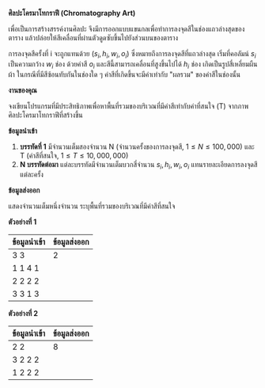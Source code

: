 **ศิลปะโครมาโทกราฟี (Chromatography Art)**

เพื่อเป็นการสร้างสรรค์งานศิลปะ จึงมีการออกแบบแขนกลเพื่อทำการลงจุดสีในช่องแถวล่างสุดของตาราง แล้วปล่อยให้สีเคลื่อนที่ผ่านตัวดูดซับขึ้นไปยังส่วนบนของตาราง

การลงจุดสีครั้งที่ i จะถูกแทนด้วย $(s_i, h_i, w_i, o_i)$ ซึ่งหมายถึงการลงจุดสีที่แถวล่างสุด เริ่มที่คอลัมน์ $s_i$ เป็นความกว้าง $w_i$ ช่อง ด้วยค่าสี $o_i$ และสีนี้สามารถเคลื่อนที่สูงขึ้นไปได้ $h_i$ ช่อง เกิดเป็นรูปสี่เหลี่ยมผืนผ้า ในกรณีที่มีสีซ้อนทับกันในช่องใด ๆ ค่าสีที่เกิดขึ้นจะมีค่าเท่ากับ "ผลรวม" ของค่าสีในช่องนั้น

**งานของคุณ**

จงเขียนโปรแกรมที่มีประสิทธิภาพเพื่อหาพื้นที่รวมของบริเวณที่มีค่าสีเท่ากับค่าที่สนใจ (T) จากภาพศิลปะโครมาโทกราฟีที่สร้างขึ้น

**ข้อมูลนำเข้า**

1.  **บรรทัดที่ 1** มีจำนวนเต็มสองจำนวน N (จำนวนครั้งของการลงจุดสี, $1 \le N \le 100,000$) และ T (ค่าสีที่สนใจ, $1 \le T \le 10,000,000$)
2.  **N บรรทัดต่อมา** แต่ละบรรทัดมีจำนวนเต็มบวกสี่จำนวน $s_i, h_i, w_i, o_i$ แทนรายละเอียดการลงจุดสีแต่ละครั้ง

**ข้อมูลส่งออก**

แสดงจำนวนเต็มหนึ่งจำนวน ระบุพื้นที่รวมของบริเวณที่มีค่าสีที่สนใจ

**ตัวอย่างที่ 1**

| ข้อมูลนำเข้า | ข้อมูลส่งออก |
| :--- | :--- |
| 3 3 | 2 |
| 1 1 4 1 | |
| 2 2 2 2 | |
| 3 3 1 3 | |

**ตัวอย่างที่ 2**

| ข้อมูลนำเข้า | ข้อมูลส่งออก |
| :--- | :--- |
| 2 2 | 8 |
| 3 2 2 2 | |
| 1 2 2 2 | |